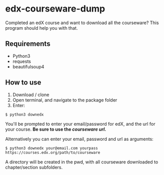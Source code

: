 # edx-courseware-dump
Completed an edX course and want to download all the courseware? This program should help you with that.

## Requirements
- Python3
- requests
- beautifulsoup4

## How to use

1. Download / clone
2. Open terminal, and navigate to the package folder
3. Enter:

```
$ python3 downedx
```

You'll be prompted to enter your email/password for edX, and the url for your course. <b>Be sure to use the *courseware url.*</b>

Alternatively you can enter your email, password and url as arguments:

```
$ python3 downedx your@email.com yourpass https://courses.edx.org/path/to/courseware
```

A directory will be created in the pwd, with all courseware downloaded to chapter/section subfolders.
